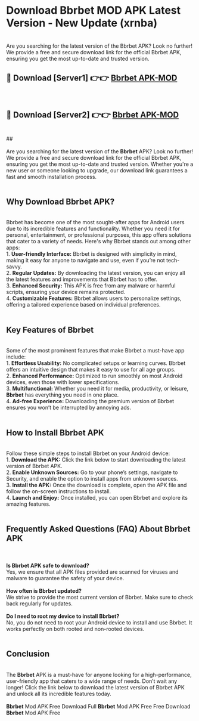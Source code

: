 # Download Bbrbet MOD APK Latest Version - New Update (xrnba)<br>
<br>
Are you searching for the latest version of the Bbrbet APK? Look no further! We provide a free and secure download link for the official Bbrbet APK, ensuring you get the most up-to-date and trusted version.
 <br>

##  🔴 Download [Server1] 👉👉 <a href="https://download.123hd.live?title=Bbrbet">Bbrbet APK-MOD</a><br>
  <br>

##  🔴 Download [Server2] 👉👉 <a href="https://download.123hd.live?title=Bbrbet">Bbrbet APK-MOD</a><br>
  <br>
  ##
  <br>
  <br>
Are you searching for the latest version of the <strong>Bbrbet</strong> APK? Look no further! We provide a free and secure download link for the official Bbrbet APK, ensuring you get the most up-to-date and trusted version. Whether you're a new user or someone looking to upgrade, our download link guarantees a fast and smooth installation process.
<br><br>
<h2><strong>Why Download Bbrbet APK?</strong></h2>
<br>
Bbrbet has become one of the most sought-after apps for Android users due to its incredible features and functionality. Whether you need it for personal, entertainment, or professional purposes, this app offers solutions that cater to a variety of needs. Here's why Bbrbet stands out among other apps:
<br>
1. <strong>User-friendly Interface:</strong> Bbrbet is designed with simplicity in mind, making it easy for anyone to navigate and use, even if you’re not tech-savvy.
<br>
2. <strong>Regular Updates:</strong> By downloading the latest version, you can enjoy all the latest features and improvements that Bbrbet has to offer.
<br>
3. <strong>Enhanced Security:</strong> This APK is free from any malware or harmful scripts, ensuring your device remains protected.
<br>
4. <strong>Customizable Features:</strong> Bbrbet allows users to personalize settings, offering a tailored experience based on individual preferences.
<br><br>
<h2><strong>Key Features of Bbrbet</strong></h2>
<br>
Some of the most prominent features that make Bbrbet a must-have app include:
<br>
1. <strong>Effortless Usability:</strong> No complicated setups or learning curves. Bbrbet offers an intuitive design that makes it easy to use for all age groups.
<br>
2. <strong>Enhanced Performance:</strong> Optimized to run smoothly on most Android devices, even those with lower specifications.
<br>
3. <strong>Multifunctional:</strong> Whether you need it for media, productivity, or leisure, <strong>Bbrbet</strong> has everything you need in one place.
<br>
4. <strong>Ad-free Experience:</strong> Downloading the premium version of Bbrbet ensures you won’t be interrupted by annoying ads.
<br><br>
<h2><strong>How to Install Bbrbet APK</strong></h2>
<br>
Follow these simple steps to install Bbrbet on your Android device:
<br>
1. <strong>Download the APK:</strong> Click the link below to start downloading the latest version of Bbrbet APK.
<br>
2. <strong>Enable Unknown Sources:</strong> Go to your phone’s settings, navigate to Security, and enable the option to install apps from unknown sources.
<br>
3. <strong>Install the APK:</strong> Once the download is complete, open the APK file and follow the on-screen instructions to install.
<br>
4. <strong>Launch and Enjoy:</strong> Once installed, you can open Bbrbet and explore its amazing features.
<br><br>
<h2><strong>Frequently Asked Questions (FAQ) About Bbrbet APK</strong></h2>
<br><br>
<strong>Is Bbrbet APK safe to download?</strong>
<br>
Yes, we ensure that all APK files provided are scanned for viruses and malware to guarantee the safety of your device.
<br><br>
<strong>How often is Bbrbet updated?</strong>
<br>
We strive to provide the most current version of Bbrbet. Make sure to check back regularly for updates.
<br><br>
<strong>Do I need to root my device to install Bbrbet?</strong>
<br>
No, you do not need to root your Android device to install and use Bbrbet. It works perfectly on both rooted and non-rooted devices.
<br><br>
<h2><strong>Conclusion</strong></h2>
<br>
The <strong>Bbrbet</strong> APK is a must-have for anyone looking for a high-performance, user-friendly app that caters to a wide range of needs. Don’t wait any longer! Click the link below to download the latest version of Bbrbet APK and unlock all its incredible features today.
<br><br>
<strong>Bbrbet</strong> Mod APK Free Download Full <strong>Bbrbet</strong> Mod APK Free Free Download <strong>Bbrbet</strong> Mod APK Free